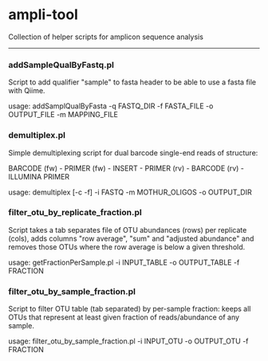 # ampli-tool
Collection of helper scripts for amplicon sequence analysis


---


### addSampleQualByFastq.pl
Script to add qualifier "sample" to fasta header to be able to use a fasta file with Qiime.

usage: addSamplQualByFasta -q FASTQ_DIR -f FASTA_FILE -o OUTPUT_FILE -m MAPPING_FILE



### demultiplex.pl
Simple demultiplexing script for dual barcode single-end reads of structure:

BARCODE (fw) - PRIMER (fw) - INSERT - PRIMER (rv) - BARCODE (rv) - ILLUMINA PRIMER

usage: demultiplex [-c -f] -i FASTQ -m MOTHUR_OLIGOS -o OUTPUT_DIR



### filter_otu_by_replicate_fraction.pl
Script takes a tab separates file of OTU abundances (rows) per replicate (cols), adds columns "row average", "sum" and "adjusted abundance" and removes those OTUs where the row average is below a given threshold.

usage: getFractionPerSample.pl -i INPUT_TABLE -o OUTPUT_TABLE -f FRACTION



### filter_otu_by_sample_fraction.pl
Script to filter OTU table (tab separated) by per-sample fraction: keeps all OTUs that represent at least given fraction of reads/abundance of any sample.

usage: filter_otu_by_sample_fraction.pl -i INPUT_OTU -o OUTPUT_OTU -f FRACTION

